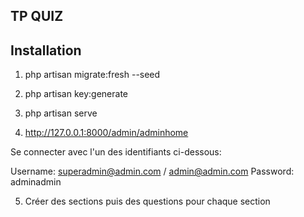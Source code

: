 ## TP QUIZ


## Installation

1. php artisan migrate:fresh --seed

2. php artisan key:generate

3. php artisan serve

4. http://127.0.0.1:8000/admin/adminhome

Se connecter avec l'un des identifiants ci-dessous: 

Username: superadmin@admin.com / admin@admin.com
Password: adminadmin

5. Créer des sections puis des questions pour chaque section

